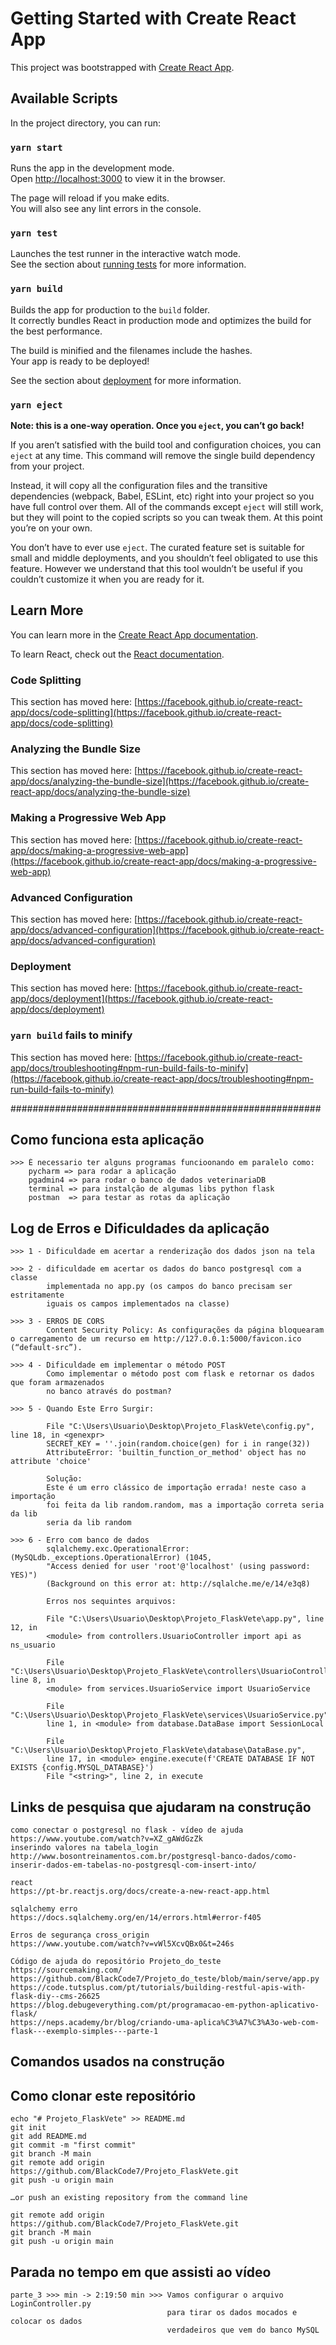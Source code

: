 # Getting Started with Create React App

This project was bootstrapped with [Create React App](https://github.com/facebook/create-react-app).

## Available Scripts

In the project directory, you can run:

### `yarn start`

Runs the app in the development mode.\
Open [http://localhost:3000](http://localhost:3000) to view it in the browser.

The page will reload if you make edits.\
You will also see any lint errors in the console.

### `yarn test`

Launches the test runner in the interactive watch mode.\
See the section about [running tests](https://facebook.github.io/create-react-app/docs/running-tests) for more information.

### `yarn build`

Builds the app for production to the `build` folder.\
It correctly bundles React in production mode and optimizes the build for the best performance.

The build is minified and the filenames include the hashes.\
Your app is ready to be deployed!

See the section about [deployment](https://facebook.github.io/create-react-app/docs/deployment) for more information.

### `yarn eject`

**Note: this is a one-way operation. Once you `eject`, you can’t go back!**

If you aren’t satisfied with the build tool and configuration choices, you can `eject` at any time. This command will remove the single build dependency from your project.

Instead, it will copy all the configuration files and the transitive dependencies (webpack, Babel, ESLint, etc) right into your project so you have full control over them. All of the commands except `eject` will still work, but they will point to the copied scripts so you can tweak them. At this point you’re on your own.

You don’t have to ever use `eject`. The curated feature set is suitable for small and middle deployments, and you shouldn’t feel obligated to use this feature. However we understand that this tool wouldn’t be useful if you couldn’t customize it when you are ready for it.

## Learn More

You can learn more in the [Create React App documentation](https://facebook.github.io/create-react-app/docs/getting-started).

To learn React, check out the [React documentation](https://reactjs.org/).

### Code Splitting

This section has moved here: [https://facebook.github.io/create-react-app/docs/code-splitting](https://facebook.github.io/create-react-app/docs/code-splitting)

### Analyzing the Bundle Size

This section has moved here: [https://facebook.github.io/create-react-app/docs/analyzing-the-bundle-size](https://facebook.github.io/create-react-app/docs/analyzing-the-bundle-size)

### Making a Progressive Web App

This section has moved here: [https://facebook.github.io/create-react-app/docs/making-a-progressive-web-app](https://facebook.github.io/create-react-app/docs/making-a-progressive-web-app)

### Advanced Configuration

This section has moved here: [https://facebook.github.io/create-react-app/docs/advanced-configuration](https://facebook.github.io/create-react-app/docs/advanced-configuration)

### Deployment

This section has moved here: [https://facebook.github.io/create-react-app/docs/deployment](https://facebook.github.io/create-react-app/docs/deployment)

### `yarn build` fails to minify

This section has moved here: [https://facebook.github.io/create-react-app/docs/troubleshooting#npm-run-build-fails-to-minify](https://facebook.github.io/create-react-app/docs/troubleshooting#npm-run-build-fails-to-minify)

########################################################

## Como funciona esta aplicação
    >>> É necessario ter alguns programas funcioonando em paralelo como:
        pycharm => para rodar a aplicação
        pgadmin4 => para rodar o banco de dados veterinariaDB
        terminal => para instalção de algumas libs python flask
        postman  => para testar as rotas da aplicação

## Log de Erros e Dificuldades da aplicação

    >>> 1 - Dificuldade em acertar a renderização dos dados json na tela
    
    >>> 2 - dificuldade em acertar os dados do banco postgresql com a classe
            implementada no app.py (os campos do banco precisam ser estritamente
            iguais os campos implementados na classe)
    
    >>> 3 - ERROS DE CORS
            Content Security Policy: As configurações da página bloquearam o carregamento de um recurso em http://127.0.0.1:5000/favicon.ico (“default-src”).
    
    >>> 4 - Dificuldade em implementar o método POST
            Como implementar o método post com flask e retornar os dados que foram armazenados
            no banco através do postman?
    
    >>> 5 - Quando Este Erro Surgir:
            
            File "C:\Users\Usuario\Desktop\Projeto_FlaskVete\config.py", line 18, in <genexpr>
            SECRET_KEY = ''.join(random.choice(gen) for i in range(32))
            AttributeError: 'builtin_function_or_method' object has no attribute 'choice'

            Solução:
            Este é um erro clássico de importação errada! neste caso a importação
            foi feita da lib random.random, mas a importação correta seria da lib
            seria da lib random
    
    >>> 6 - Erro com banco de dados
            sqlalchemy.exc.OperationalError: (MySQLdb._exceptions.OperationalError) (1045, 
            "Access denied for user 'root'@'localhost' (using password: YES)")
            (Background on this error at: http://sqlalche.me/e/14/e3q8)

            Erros nos sequintes arquivos:
            
            File "C:\Users\Usuario\Desktop\Projeto_FlaskVete\app.py", line 12, in 
            <module> from controllers.UsuarioController import api as ns_usuario
            
            File "C:\Users\Usuario\Desktop\Projeto_FlaskVete\controllers\UsuarioController.py", line 8, in 
            <module> from services.UsuarioService import UsuarioService

            File "C:\Users\Usuario\Desktop\Projeto_FlaskVete\services\UsuarioService.py", 
            line 1, in <module> from database.DataBase import SessionLocal

            File "C:\Users\Usuario\Desktop\Projeto_FlaskVete\database\DataBase.py", 
            line 17, in <module> engine.execute(f'CREATE DATABASE IF NOT EXISTS {config.MYSQL_DATABASE}')
            File "<string>", line 2, in execute


## Links de pesquisa que ajudaram na construção
    como conectar o postgresql no flask - vídeo de ajuda
    https://www.youtube.com/watch?v=XZ_gAWdGzZk
    inserindo valores na tabela_login
    http://www.bosontreinamentos.com.br/postgresql-banco-dados/como-inserir-dados-em-tabelas-no-postgresql-com-insert-into/
    
    react
    https://pt-br.reactjs.org/docs/create-a-new-react-app.html

    sqlalchemy erro
    https://docs.sqlalchemy.org/en/14/errors.html#error-f405

    Erros de segurança cross_origin
    https://www.youtube.com/watch?v=vWl5XcvQBx0&t=246s

    Código de ajuda do repositório Projeto_do_teste
    https://sourcemaking.com/
    https://github.com/BlackCode7/Projeto_do_teste/blob/main/serve/app.py
    https://code.tutsplus.com/pt/tutorials/building-restful-apis-with-flask-diy--cms-26625
    https://blog.debugeverything.com/pt/programacao-em-python-aplicativo-flask/
    https://neps.academy/br/blog/criando-uma-aplica%C3%A7%C3%A3o-web-com-flask---exemplo-simples---parte-1
    
    

## Comandos usados na construção

## Como clonar este repositório
    echo "# Projeto_FlaskVete" >> README.md
    git init
    git add README.md
    git commit -m "first commit"
    git branch -M main
    git remote add origin https://github.com/BlackCode7/Projeto_FlaskVete.git
    git push -u origin main
    
    …or push an existing repository from the command line
    
    git remote add origin https://github.com/BlackCode7/Projeto_FlaskVete.git
    git branch -M main
    git push -u origin main

    
## Parada no tempo em que assisti ao vídeo
    parte_3 >>> min -> 2:19:50 min >>> Vamos configurar o arquivo LoginController.py
                                       para tirar os dados mocados e colocar os dados 
                                       verdadeiros que vem do banco MySQL  